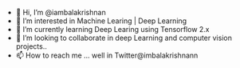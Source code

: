 - 👋 Hi, I’m @iambalakrishnan
- 👀 I’m interested in Machine Learing | Deep Learning
- 🌱 I’m currently learning Deep Learing using Tensorflow 2.x
- 💞️ I’m looking to collaborate in deep Learning and computer vision projects..
- 📫 How to reach me ... well in Twitter@imbalakrishnann

<!---
iambalakrishnan/iambalakrishnan is a ✨ special ✨ repository because its `README.md` (this file) appears on your GitHub profile.
You can click the Preview link to take a look at your changes.
--->
